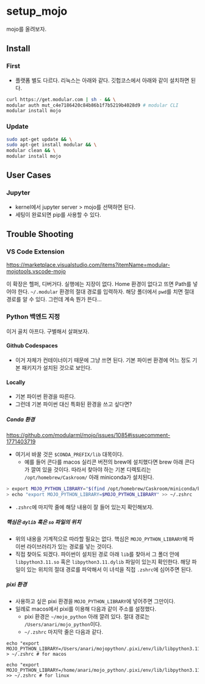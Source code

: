 # setup_mojo
mojo를 올려보자. 

## Install

### First 

- 플랫폼 별도 다르다. 리눅스는 아래와 같다. 깃헙코스에서 아래와 같이 설치하면 된다. 

```bash
curl https://get.modular.com | sh - && \
modular auth mut_c4e7186420c84b86b1f7b5219b4028d9 # modular CLI
modular install mojo
```

### Update 

```bash
sudo apt-get update && \
sudo apt-get install modular && \
modular clean && \
modular install mojo
```

## User Cases 

### Jupyter 

- kernel에서 jupyter server > mojo를 선택하면 된다. 
- 세팅이 완료되면 pip를 사용할 수 있다. 

## Trouble Shooting

### VS Code Extension 

<https://marketplace.visualstudio.com/items?itemName=modular-mojotools.vscode-mojo>

이 확장은 헬퍼, 디버거다. 실행에는 지장이 없다. Home 환경이 없다고 뜨면 Path를 넣어야 한다. 
`~/.modular` 환경의 절대 경로를 입력하자. 해당 폴더에서 `pwd`를 치면 절대 경로를 알 수 있다. 그런데 계속 뭔가 뜬다... 

### Python 백엔드 지정 

이거 골치 아프다. 구별해서 살펴보자. 

#### Github Codespaces 
- 이거 자체가 컨테이너이기 때문에 그냥 쓰면 된다. 기본 파이썬 환경에 어느 정도 기본 패키지가 설치된 것으로 보인다. 

#### Locally
- 기본 파이썬 환경을 따른다. 
- 그런데 기본 파이썬 대신 특화된 환경을 쓰고 싶다면?

##### Conda 환경 
https://github.com/modularml/mojo/issues/1085#issuecomment-1771403719

- 여기서 바꿀 것은 `$CONDA_PREFIX/lib` 대목이다. 
    - 예를 들어 콘다를 macos 실리콘 버전의 brew에 설치했다면 brew 아래 콘다가 깔여 있을 것이다. 따라서 찾아야 하는 기본 디렉토리는 `/opt/homebrew/Caskroom/` 아래 miniconda가 설치된다. 

```bash
> export MOJO_PYTHON_LIBRARY="$(find /opt/homebrew/Caskroom/miniconda/base/lib -iname 'libpython*.[s,d]*' | sort -r | head -n 1)"
> echo "export MOJO_PYTHON_LIBRARY=$MOJO_PYTHON_LIBRARY" >> ~/.zshrc
```

- `.zshrc`에 마지막 줄에 해당 내용이 잘 들어 있는지 확인해보자. 

##### 핵심은 `dylib` 혹은 `so` 파일의 위치 

- 위의 내용을 기계적으로 따라할 필요는 없다. 핵심은 `MOJO_PYTHON_LIBRARY`에 파이썬 라이브러리가 있는 경로를 넣는 것이다.
- 직접 찾아도 되겠다. 파이썬이 설치된 경로 아래 `lib`를 찾아서 그 폴더 안에 ` libpython3.11.so` 혹은 `libpython3.11.dylib` 파일이 있는지 확인한다. 해당 파일이 있는 위치의 절대 경로를 파악해서 이 녀석을 직접 `.zshrc`에 심어주면 된다. 

##### pixi 환경 
- 사용하고 싶은 pixi 환경을 `MOJO_PYTHON_LIBRARY`에 넣어주면 그만이다. 
- 일례로 macos에서 pixi를 이용해 다음과 같이 주소를 설정했다. 
    - pixi 환경은 `~/mojo_python` 아래 깔려 있다. 절대 경로는 `/Users/anari/mojo_python`이다. 
    - `~/.zshrc` 마지막 줄은 다음과 같다. 

```zshrc
echo "export MOJO_PYTHON_LIBRARY=/Users/anari/mojopython/.pixi/env/lib/libpython3.11.dylib" > ~/.zshrc # for macos 

echo "export MOJO_PYTHON_LIBRARY=/home/anari/mojo_python/.pixi/env/lib/libpython3.11.so" >> ~/.zshrc # for linux
```
